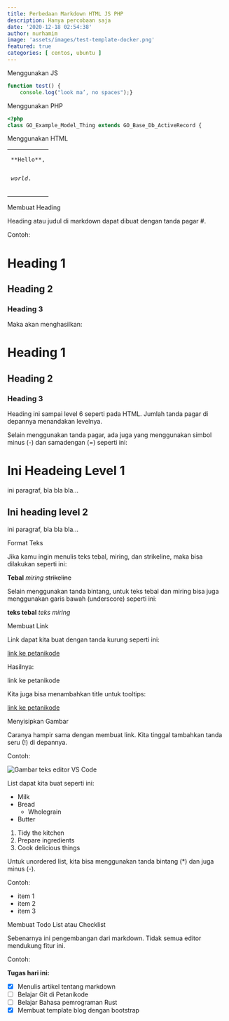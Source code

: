 ```yaml
---
title: Perbedaan Markdown HTML JS PHP
description: Hanya percobaan saja
date: '2020-12-18 02:54:38'
author: nurhamim
image: 'assets/images/test-template-docker.png'
featured: true
categories: [ centos, ubuntu ]
---
```


Menggunakan JS

```javascript
function test() { 
    console.log("look ma’, no spaces");}
```

Menggunakan PHP

```php
<?php
class GO_Example_Model_Thing extends GO_Base_Db_ActiveRecord {
```

Menggunakan HTML

<table><tr><td>
<pre>
**Hello**,

_world_.
</pre>
</td></tr></table>

Membuat Heading

Heading atau judul di markdown dapat dibuat dengan tanda pagar #.

Contoh:

# Heading 1
## Heading 2
### Heading 3

Maka akan menghasilkan:

<h1>Heading 1</h1>
<h2>Heading 2</h2>
<h3>Heading 3</h3>

Heading ini sampai level 6 seperti pada HTML. Jumlah tanda pagar di depannya menandakan levelnya.

Selain menggunakan tanda pagar, ada juga yang menggunakan simbol minus (-) dan samadengan (=) seperti ini:

Ini Headeing Level 1
====================

ini paragraf, bla bla bla...

Ini heading level 2
-------------------

ini paragraf, bla bla bla...

Format Teks

Jika kamu ingin menulis teks tebal, miring, dan strikeline, maka bisa dilakukan seperti ini:

**Tebal**
*miring*
~~strikeline~~

Selain menggunakan tanda bintang, untuk teks tebal dan miring bisa juga menggunakan garis bawah (underscore) seperti ini:

__teks tebal__
_teks miring_

Membuat Link

Link dapat kita buat dengan tanda kurung seperti ini:

[link ke petanikode](https://www.petanikode.com/)

Hasilnya:

link ke petanikode

Kita juga bisa menambahkan title untuk tooltips:

[link ke petanikode](https://www.petanikode.com/ "Pergi ke petanikode.com")


Menyisipkan Gambar

Caranya hampir sama dengan membuat link. Kita tinggal tambahkan tanda seru (!) di depannya.

Contoh:

![Gambar teks editor VS Code](https://www.petanikode.com/img/markdown/markdown-vscode.png)

List dapat kita buat seperti ini:

* Milk
* Bread
    * Wholegrain
* Butter


1. Tidy the kitchen
2. Prepare ingredients
3. Cook delicious things


Untuk unordered list, kita bisa menggunakan tanda bintang (*) dan juga minus (-).

Contoh:

- item 1
- item 2
- item 3

Membuat Todo List atau Checklist

Sebenarnya ini pengembangan dari markdown. Tidak semua editor mendukung fitur ini.

Contoh:

**Tugas hari ini:**

- [x] Menulis artikel tentang markdown
- [ ] Belajar Git di Petanikode
- [ ] Belajar Bahasa pemrograman Rust
- [x] Membuat template blog dengan bootstrap
